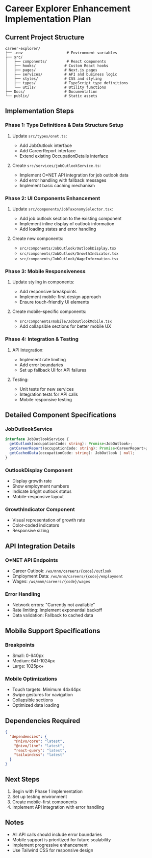 # Career Explorer Enhancement Implementation Plan

## Current Project Structure
```
career-explorer/
├── .env                    # Environment variables
├── src/
│   ├── components/         # React components
│   ├── hooks/             # Custom React hooks
│   ├── pages/             # Next.js pages
│   ├── services/          # API and business logic
│   ├── styles/            # CSS and styling
│   ├── types/             # TypeScript type definitions
│   └── utils/             # Utility functions
├── Docs/                  # Documentation
└── public/                # Static assets
```

## Implementation Steps

### Phase 1: Type Definitions & Data Structure Setup

1. Update `src/types/onet.ts`:
   - Add JobOutlook interface
   - Add CareerReport interface
   - Extend existing OccupationDetails interface

2. Create `src/services/jobOutlookService.ts`:
   - Implement O*NET API integration for job outlook data
   - Add error handling with fallback messages
   - Implement basic caching mechanism

### Phase 2: UI Components Enhancement

1. Update `src/components/JobTaxonomySelector.tsx`:
   - Add job outlook section to the existing component
   - Implement inline display of outlook information
   - Add loading states and error handling

2. Create new components:
   - `src/components/JobOutlook/OutlookDisplay.tsx`
   - `src/components/JobOutlook/GrowthIndicator.tsx`
   - `src/components/JobOutlook/WageInformation.tsx`

### Phase 3: Mobile Responsiveness

1. Update styling in components:
   - Add responsive breakpoints
   - Implement mobile-first design approach
   - Ensure touch-friendly UI elements

2. Create mobile-specific components:
   - `src/components/mobile/JobOutlookMobile.tsx`
   - Add collapsible sections for better mobile UX

### Phase 4: Integration & Testing

1. API Integration:
   - Implement rate limiting
   - Add error boundaries
   - Set up fallback UI for API failures

2. Testing:
   - Unit tests for new services
   - Integration tests for API calls
   - Mobile responsive testing

## Detailed Component Specifications

### JobOutlookService
```typescript
interface JobOutlookService {
  getOutlook(occupationCode: string): Promise<JobOutlook>;
  getCareerReport(occupationCode: string): Promise<CareerReport>;
  getCachedData(occupationCode: string): JobOutlook | null;
}
```

### OutlookDisplay Component
- Display growth rate
- Show employment numbers
- Indicate bright outlook status
- Mobile-responsive layout

### GrowthIndicator Component
- Visual representation of growth rate
- Color-coded indicators
- Responsive sizing

## API Integration Details

### O*NET API Endpoints
- Career Outlook: `/ws/mnm/careers/{code}/outlook`
- Employment Data: `/ws/mnm/careers/{code}/employment`
- Wages: `/ws/mnm/careers/{code}/wages`

### Error Handling
- Network errors: "Currently not available"
- Rate limiting: Implement exponential backoff
- Data validation: Fallback to cached data

## Mobile Support Specifications

### Breakpoints
- Small: 0-640px
- Medium: 641-1024px
- Large: 1025px+

### Mobile Optimizations
- Touch targets: Minimum 44x44px
- Swipe gestures for navigation
- Collapsible sections
- Optimized data loading

## Dependencies Required
```json
{
  "dependencies": {
    "@nivo/core": "latest",
    "@nivo/line": "latest",
    "react-query": "latest",
    "tailwindcss": "latest"
  }
}
```

## Next Steps
1. Begin with Phase 1 implementation
2. Set up testing environment
3. Create mobile-first components
4. Implement API integration with error handling

## Notes
- All API calls should include error boundaries
- Mobile support is prioritized for future scalability
- Implement progressive enhancement
- Use Tailwind CSS for responsive design
